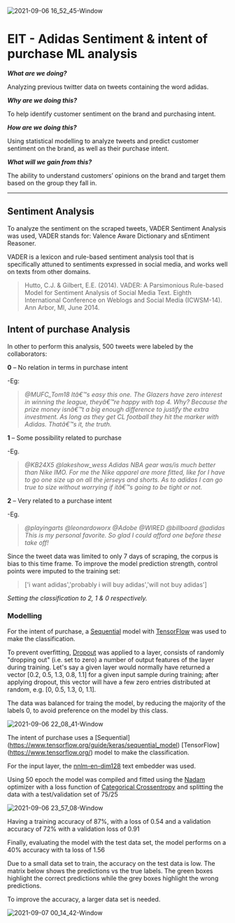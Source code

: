 ![2021-09-06 16_52_45-Window](https://user-images.githubusercontent.com/74114604/132259998-0b9a8e81-97f5-4f50-9bef-b924c2b4e44c.png)


  # EIT - Adidas Sentiment & intent of purchase ML analysis

**_What are we doing?_**

Analyzing previous twitter data on tweets containing the word adidas.

**_Why are we doing this?_**

To help identify customer sentiment on the brand and purchasing intent.

**_How are we doing this?_**

Using statistical modelling to analyze tweets and predict customer sentiment on the brand, as well as their purchase intent.

**_What will we gain from this?_**

The ability to understand customers’ opinions on the brand and target them based on the group they fall in.

___

## Sentiment Analysis

To analyze the sentiment on the scraped tweets, VADER Sentiment Analysis was used, VADER stands for: Valence Aware Dictionary and sEntiment Reasoner.


VADER is a lexicon and rule-based sentiment analysis tool that is specifically attuned to sentiments expressed in social media, and works well on texts from other domains.
>Hutto, C.J. & Gilbert, E.E. (2014). VADER: A Parsimonious Rule-based Model for Sentiment Analysis of Social Media Text. Eighth International Conference on Weblogs and Social Media (ICWSM-14). Ann Arbor, MI, June 2014.


## Intent of purchase Analysis


In other to perform this analysis, 500 tweets were labeled by the collaborators:

**0** – No relation in terms in purchase intent

-Eg: 
>_@MUFC_Tom18 Itâ€™s easy this one. The Glazers have zero interest in winning the league, theyâ€™re happy with top 4. Why? Because the prize money isnâ€™t a big enough difference to justify the extra investment. As long as they get CL football they hit the marker with Adidas. Thatâ€™s it, the truth._

**1** – Some possibility related to purchase

-Eg. 
>_@KB24X5 @lakeshow_wess Adidas NBA gear was/is much better than Nike IMO. For me the Nike apparel are more fitted, like for I have to go one size up on all the jerseys and shorts. As to adidas I can go true to size without worrying if itâ€™s going to be tight or not._

**2** – Very related to a purchase intent

-Eg. 
>_@playingarts @leonardoworx @Adobe @WIRED @billboard @adidas This is my personal favorite. So glad I could afford one before these take off!_


Since the tweet data was limited to only 7 days of scraping, the corpus is bias to this time frame. To improve the model prediction strength, control points were imputed to the training set:

>['i want adidas','probably i will buy adidas','will not buy adidas']
>
_Setting the classification to 2, 1 & 0 respectively._

### Modelling

For the intent of purchase, a [Sequential](https://www.tensorflow.org/guide/keras/sequential_model) model with [TensorFlow](https://www.tensorflow.org/) was used to make the classification.


To prevent overfitting, [Dropout](https://www.tensorflow.org/tutorials/keras/overfit_and_underfit) was applied to a layer, consists of randomly "dropping out" (i.e. set to zero) a number of output features of the layer during training. Let's say a given layer would normally have returned a vector [0.2, 0.5, 1.3, 0.8, 1.1] for a given input sample during training; after applying dropout, this vector will have a few zero entries distributed at random, e.g. [0, 0.5, 1.3, 0, 1.1].


The data was balanced for traing the model, by reducing the majority of the labels 0, to avoid preference on the model by this class.

![2021-09-06 22_08_41-Window](https://user-images.githubusercontent.com/74114604/132273479-4526da47-460f-4c8d-b3d7-b24798624545.png)


The intent of purchase uses a [Sequential] (https://www.tensorflow.org/guide/keras/sequential_model) [TensorFlow] (https://www.tensorflow.org/) model to make the classification.


For the input layer, the [nnlm-en-dim128]( https://tfhub.dev/google/nnlm-en-dim128/2) text embedder was used.



Using 50 epoch the model was compiled and fitted using the [Nadam](http://cs229.stanford.edu/proj2015/054_report.pdf) optimizer with a loss function of [Categorical Crossentropy]( https://keras.io/api/losses/probabilistic_losses/#categoricalcrossentropy-class)  and splitting the data with a test/validation set of  75/25



![2021-09-06 23_57_08-Window](https://user-images.githubusercontent.com/74114604/132282087-54ed127c-3b46-4292-9c3b-f6bc80a2366b.png)



Having a training accuracy of 87%, with a loss of 0.54 and a validation accuracy of 72% with a validation loss of 0.91


Finally, evaluating the model with the test data set, the model performs on a 40% accuracy with ta loss of 1.56


Due to a small data set to train, the accuracy on the test data is low. The matrix below shows the predictions vs the true labels. The green boxes highlight the correct predictions while the grey boxes highlight the wrong predictions.


To improve the accuracy, a larger data set is needed.

![2021-09-07 00_14_42-Window](https://user-images.githubusercontent.com/74114604/132283377-eb3522bc-eb86-4b52-9538-8ff5bca8b93e.png)


